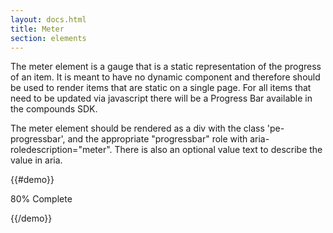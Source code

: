 ```yaml
---
layout: docs.html
title: Meter
section: elements
---
```


The meter element is a gauge that is a static representation of the progress of an item. It is meant to have no dynamic component and therefore should be used to render items that are static on a single page. For all items that need to be updated via javascript there will be a Progress Bar available in the compounds SDK.

The meter element should be rendered as a div with the class 'pe-progressbar', and the appropriate "progressbar" role with aria-roledescription="meter". There is also an optional value text to describe the value in aria.

{{#demo}}
<p class="pe-progressbar-label">80% Complete</p>
<div class="pe-progressbar" role="progressbar" aria-roledescription="meter" aria-readonly="true" aria-valuemin="0" aria-valuemax="100" aria-valuenow="80" aria-valuetext="almost done">
	<div class="pe-progressbar-inner" style="width:80%;"></div>
</div>
{{/demo}}


